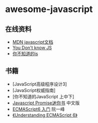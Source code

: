 # awesome-javascript

## 在线资料

* [MDN javascript文档](https://developer.mozilla.org/zh-CN/docs/Web/JavaScript)
* [You Don't know JS](https://github.com/getify/You-Dont-Know-JS)
* [你不知道的js](https://github.com/getify/You-Dont-Know-JS/tree/1ed-zh-CN)

## 书籍

* [JavaScript高级程序设计3]
* [JavaScript权威指南]
* [你不知道的JavaScript 上中下]
* [Javascript Promise迷你书](http://liubin.org/promises-book/) 中文版
* [ECMAScript6 入门](http://es6.ruanyifeng.com/) 阮一峰
* [《Understanding ECMAScript 6》](https://sagittarius-rev.gitbooks.io/understanding-ecmascript-6-zh-ver/content/)